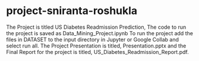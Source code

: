 # project-sniranta-roshukla
The Project is titled US Diabetes Readmission Prediction, The code to run the project is saved as Data_Mining_Project.ipynb
To run the project add the files in DATASET to the input directory in Jupyter or Google Collab and select run all.
The Project Presentation is titled, Presentation.pptx and the Final Report for the project is titled, US_Diabetes_Readmission_Report.pdf.
